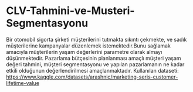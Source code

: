 # CLV-Tahmini-ve-Musteri-Segmentasyonu
 Bir otomobil sigorta şirketi müşterilerini tutmakta sıkıntı çekmekte, ve sadık müşterilerine kampanyalar düzenlemek istemektedir.Bunu sağlamak amacıyla müşterilerin yaşam değerlerini parametre olarak almayı düşünmektedir. Pazarlama bütçesinin planlanması amaçlı müşteri yaşam değeri tahmini, müşteri segmentasyonu ve yapılan pazarlamanın ne kadar etkili olduğunun değerlendirilmesi amaçlanmaktadır.
 Kullanılan dataseti: https://www.kaggle.com/datasets/arashnic/marketing-seris-customer-lifetime-value
